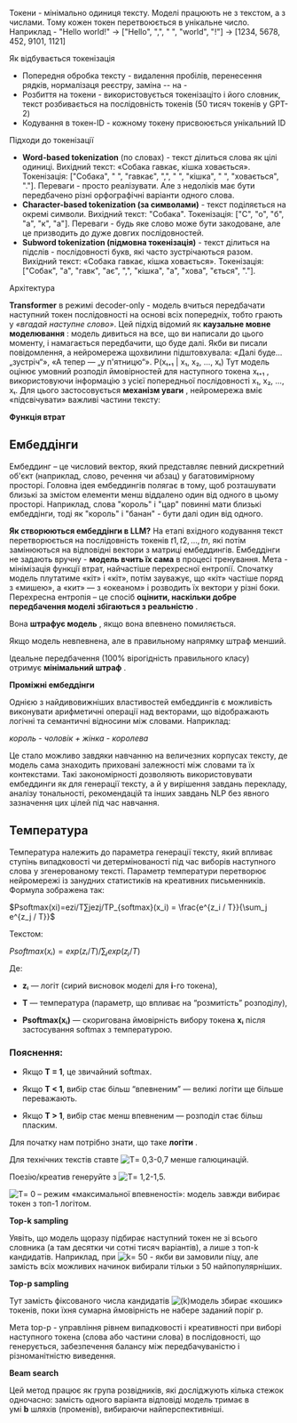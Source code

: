 
Токени - мінімально одиниця тексту. Моделі працюють не з текстом, а з числами. Тому кожен токен перетвоюється в унікальне число. 
Наприклад - "Hello world!" -> ["Hello", ",", " ", "world", "!"] -> [1234, 5678, 452, 9101, 1121]

Як відбувається токенізація
- Попередня обробка тексту - видалення пробілів, перенесення рядків, нормалізаця реєстру, заміна -- на -
- Розбиття на токени - використовується токенізаціто і його словник, текст розбивається на послідовність токенів (50 тисяч токенів у GPT-2)
- Кодування в токен-ID - кожному токену присвоюється унікальний ID

Підходи до токенізації
- **Word-based tokenization** (по словах) - текст ділиться слова як цілі одиниці. Вихідний текст: «Собака гавкає, кішка ховається». Токенізація: ["Собака", " ", "гавкає", ",", " ", "кішка", " ", "ховається", "."]. Переваги - просто реалізувати. Але з недоліків має бути передбачено різні орфографічні варіанти одного слова.
- **Character-based tokenization (за символами)** - текст поділяється на окремі символи. Вихідний текст: "Собака". Токенізація: ["С", "о", "б", "а", "к", "а"]. Переваги - будь яке слово може бути закодоване, але це призводить до дуже довгих послідовностей. 
- **Subword tokenization (підмовна токенізація)** - текст ділиться на підслів - послідовності букв, які часто зустрічаються разом. Вихідний текст: «Собака гавкає, кішка ховається». Токенізація: ["Собак", "а", "гавк", "ає", ",", "кішка", "а", "хова", "ється", "."]. 

Архітектура

**Transformer** в режимі decoder-only - модель вчиться передбачати наступний токен послідовності на основі всіх попередніх, тобто грають у _«вгадай наступне слово»_. Цей підхід відомий як **каузальне мовне моделювання** : модель дивиться на все, що ви написали до цього моменту, і намагається передбачити, що буде далі. Якби ви писали повідомлення, а нейромережа щохвилини підштовхувала: «Далі буде... „зустріч“», «А тепер — „у п'ятницю“».
P(xₜ₊₁ | x₁, x₂, ..., xₜ)
Тут модель оцінює умовний розподіл ймовірностей для наступного токена xₜ₊₁ , використовуючи інформацію з усієї попередньої послідовності x₁, x₂, ..., xₜ.
Для цього застосовується **механізм уваги** , нейромережа вміє «підсвічувати» важливі частини тексту:

**Функція втрат**

## Ембеддінги

Ембеддинг – це числовий вектор, який представляє певний дискретний об'єкт (наприклад, слово, речення чи абзац) у багатовимірному просторі. Головна ідея ембеддингів полягає в тому, щоб розташувати близькі за змістом елементи менш віддалено один від одного в цьому просторі. 
Наприклад, слова "король" і "цар" повинні мати близькі ембеддінги, тоді як "король" і "банан" - бути далі один від одного.

**Як створюються ембеддінги в LLM?**
На етапі вхідного кодування текст перетворюється на послідовність токенів  $t1​,t2​,…,tn​$, які потім замінюються на відповідні вектори з матриці ембеддингів.
Ембеддінги не задають вручну - **модель вчить їх сама** в процесі тренування. Мета - мінімізація функції втрат, найчастіше перехресної ентропії. Спочатку модель плутатиме «кіт» і «кіт», потім зауважує, що «кіт» частіше поряд з «мишею», а «кит» — з «океаном» і розводить їх вектори у різні боки.
Перехресна ентропія – це спосіб **оцінити, наскільки добре передбачення моделі збігаються з реальністю** .

Вона **штрафує модель** , якщо вона впевнено помиляється.

Якщо модель невпевнена, але в правильному напрямку штраф менший.

Ідеальне передбачення (100% вірогідність правильного класу) отримує **мінімальний штраф** .

**Проміжні ембеддінги**

Однією з найдивовижніших властивостей ембеддингів є можливість виконувати арифметичні операції над векторами, що відображають логічні та семантичні відносини між словами. Наприклад:

_король - чоловік + жінка - королева_

Це стало можливо завдяки навчанню на величезних корпусах тексту, де модель сама знаходить приховані залежності між словами та їх контекстами. Такі закономірності дозволяють використовувати ембеддинги як для генерації тексту, а й у вирішення завдань перекладу, аналізу тональності, рекомендацій та інших завдань NLP без явного зазначення цих цілей під час навчання.

## Температура

Температура належить до параметра генерації тексту, який впливає ступінь випадковості чи детермінованості під час виборів наступного слова у згенерованому тексті. Параметр температури перетворює нейромережі із занудних статистиків на креативних письменників.
Формула зображена так:

$Psoftmax(xi)=ezi/T∑jezj/TP_{softmax}(x_i) = \frac{e^{z_i / T}}{\sum_j e^{z_j / T}}$

Текстом:

$Psoftmax(xᵢ) = exp(zᵢ / T) / ∑ⱼ exp(zⱼ / T)$

Де:

- **zᵢ** — логіт (сирий висновок моделі для **i**-го токена),
    
- **T** — температура (параметр, що впливає на “розмитість” розподілу),
    
- **Psoftmax(xᵢ)** — скоригована ймовірність вибору токена **xᵢ** після застосування softmax з температурою.
    

### Пояснення:

- Якщо **T = 1**, це звичайний softmax.
    
- Якщо **T < 1**, вибір стає більш “впевненим” — великі логіти ще більше переважають.
    
- Якщо **T > 1**, вибір стає менш впевненим — розподіл стає більш пласким.

Для початку нам потрібно знати, що таке **логіти** .


Для технічних текстів ставте ![T](https://habrastorage.org/getpro/habr/upload_files/a0c/029/737/a0c029737fbdef354306fc93b2fe5734.svg)= 0,3-0,7 менше галюцинацій.

Поезію/креатив генеруйте з ![T](https://habrastorage.org/getpro/habr/upload_files/54d/2d5/172/54d2d517229a567b51962191e14e3757.svg)= 1,2-1,5.

![T](https://habrastorage.org/getpro/habr/upload_files/a50/ee8/adc/a50ee8adcaaaa883ccb1ddee7d79779b.svg)= 0 – режим «максимальної впевненості»: модель завжди вибирає токен з топ-1 логітом.


**Top-k sampling**

Уявіть, що модель щоразу підбирає наступний токен не зі всього словника (а там десятки чи сотні тисяч варіантів), а лише з топ-k кандидатів. Наприклад, при ![k](https://habrastorage.org/getpro/habr/upload_files/7f5/c91/201/7f5c912019ff5883590c537ca8d5459a.svg)= 50 - якби ви замовили піцу, але замість всіх можливих начинок вибирали тільки з 50 найпопулярніших.

**Top-p sampling**

Тут замість фіксованого числа кандидатів ![(k)](https://habrastorage.org/getpro/habr/upload_files/22a/55e/2ff/22a55e2ff4b56019ee2e6dadcc03cf19.svg)модель збирає «кошик» токенів, поки їхня сумарна ймовірність не набере заданий поріг p. 

Мета top-p - управління рівнем випадковості і креативності при виборі наступного токена (слова або частини слова) в послідовності, що генерується, забезпечення балансу між передбачуваністю і різноманітністю виведення.

**Beam search**

Цей метод працює як група розвідників, які досліджують кілька стежок одночасно: замість одного варіанта відповіді модель тримає в умі **b** шляхів (променів), вибираючи найперспективніші.


